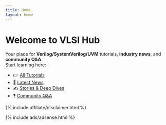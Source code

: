 ```yaml
---
title: Home
layout: home
---
```


# Welcome to **VLSI Hub**

Your place for **Verilog/SystemVerilog/UVM** tutorials, **industry news**, and **community Q&A**.  
Start learning here:

- 👉 [All Tutorials](/tutorials/)
- 📰 [Latest News](/news/)
- ✍️ [Stories & Deep Dives](/stories/)
- ❓ [Community Q&A](/qa/)

{% include affiliate/disclaimer.html %}

<div class="ad-slot">
  {% include ads/adsense.html %}
</div>
